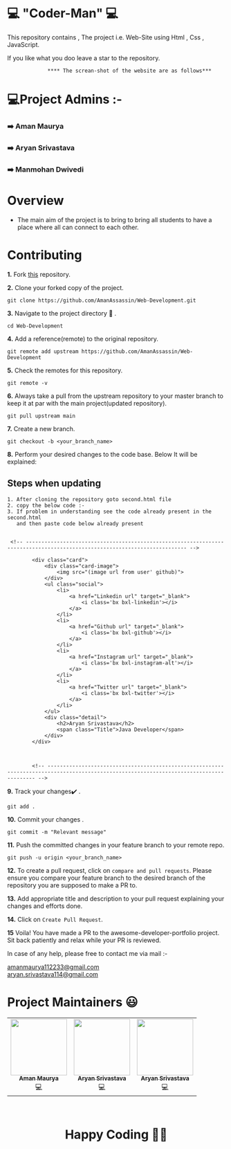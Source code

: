 #                💻 "Coder-Man"      💻

This repository contains , The project i.e. Web-Site using Html , Css , JavaScript. 

If you like what you doo leave a star to the repository.



                 **** The screan-shot of the website are as follows***   

   

 <p align="center">
 <!--   paste image here in future  -->
</p>




#           💻Project Admins :-

###    ➡️ Aman Maurya

###    ➡️ Aryan Srivastava

###    ➡️ Manmohan Dwivedi



# Overview

*   The main aim of the project is to bring to bring all students to have a place where all can connect to each other. 

# Contributing

**1.**  Fork [this](https://github.com/AmanAssassin/Web-Development.git) repository.

**2.**  Clone your forked copy of the project.

```
git clone https://github.com/AmanAssassin/Web-Development.git

```

**3.** Navigate to the project directory :file_folder: .

```
cd Web-Development
```

**4.** Add a reference(remote) to the original repository.

```
git remote add upstream https://github.com/AmanAssassin/Web-Development
```

**5.** Check the remotes for this repository.
```
git remote -v
```

**6.** Always take a pull from the upstream repository to your master branch to keep it at par with the main project(updated repository).

```
git pull upstream main
```

**7.** Create a new branch.

```
git checkout -b <your_branch_name>
```

**8.** Perform your desired changes to the code base. Below It will be explained:



## Steps when updating
    1. After cloning the repository goto second.html file
    2. copy the below code :-
    3. If problem in understanding see the code already present in the second.html 
       and then paste code below already present

```terminal

 <!-- -------------------------------------------------------------------------------------------------------------------------- -->

        <div class="card">
            <div class="card-image">
                <img src="(image url from user' github)">
            </div>
            <ul class="social">
                <li>
                    <a href="Linkedin url" target="_blank">
                        <i class='bx bxl-linkedin'></i>
                    </a>
                </li>
                <li>
                    <a href="Github url" target="_blank">
                        <i class='bx bxl-github'></i>
                    </a>
                </li>
                <li>
                    <a href="Instagram url" target="_blank">
                        <i class='bx bxl-instagram-alt'></i>
                    </a>
                </li>
                <li>
                    <a href="Twitter url" target="_blank">
                        <i class='bx bxl-twitter'></i>
                    </a>
                </li>
            </ul>
            <div class="detail">
                <h2>Aryan Srivastava</h2>
                <span class="Title">Java Developer</span>
            </div>
        </div>



        <!-- ---------------------------------------------------------------------------------------------------------------------------------------- -->

``` 





**9.** Track your changes:heavy_check_mark: .

```
git add . 
```

**10.** Commit your changes .

```
git commit -m "Relevant message" 
```

**11.** Push the committed changes in your feature branch to your remote repo.
```
git push -u origin <your_branch_name>
```

**12.** To create a pull request, click on `compare and pull requests`. Please ensure you compare your feature branch to the desired branch of the repository you are supposed to make a PR to.


**13.** Add appropriate title and description to your pull request explaining your changes and efforts done.


**14.** Click on `Create Pull Request`.


**15** Voila! You have made a PR to the awesome-developer-portfolio project. Sit back patiently and relax while your PR is reviewed. 

 In case of any help, please free to contact me via mail :- 
 
 
amanmaurya112233@gmail.com <br>
aryan.srivastava114@gmail.com<br>


 




	

# Project Maintainers 😃

<table>
  <tbody><tr>
    <td align="center"><a href="https://github.com/AmanAssassin"><img alt="" src="https://github.com/AmanAssassin.png" width="130px;"><br><sub><b>
 Aman Maurya </b></sub></a><br>💻 

 <td align="center"><a href="https://github.com/Aryan-Srivastava"><img alt="" src="https://github.com/Aryan-Srivastava.png" width="130px;"><br><sub><b>
Aryan Srivastava</b></sub></a><br>💻 

 <td align="center"><a href="https://github.com/Manmohan11"><img alt="" src="https://github.com/Manmohan11.png" width="130px;"><br><sub><b>
Aryan Srivastava</b></sub></a><br>💻 

   
  </tr>
</tbody></table>

	


    


<br>
<h1 align=center>Happy Coding 👨‍💻 </h1>